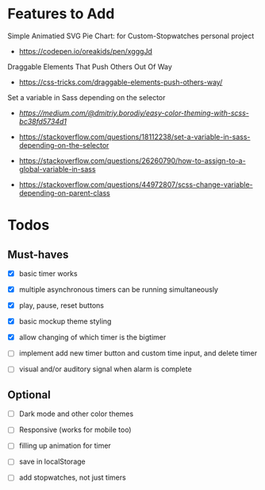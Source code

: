 

# Features to Add

Simple Animatied SVG Pie Chart: for Custom-Stopwatches personal project
- https://codepen.io/oreakids/pen/xgggJd

Draggable Elements That Push Others Out Of Way
- https://css-tricks.com/draggable-elements-push-others-way/

Set a variable in Sass depending on the selector
- *https://medium.com/@dmitriy.borodiy/easy-color-theming-with-scss-bc38fd5734d1*

- https://stackoverflow.com/questions/18112238/set-a-variable-in-sass-depending-on-the-selector
- https://stackoverflow.com/questions/26260790/how-to-assign-to-a-global-variable-in-sass
- https://stackoverflow.com/questions/44972807/scss-change-variable-depending-on-parent-class


# Todos

## Must-haves
- [x] basic timer works
- [x] multiple asynchronous timers can be running simultaneously
- [x] play, pause, reset buttons
- [x] basic mockup theme styling
- [x] allow changing of which timer is the bigtimer 
- [ ] implement add new timer button and custom time input, and delete timer
- [ ] visual and/or auditory signal when alarm is complete


## Optional
- [ ] Dark mode and other color themes
- [ ] Responsive (works for mobile too)

- [ ] filling up animation for timer
- [ ] save in localStorage
- [ ] add stopwatches, not just timers
